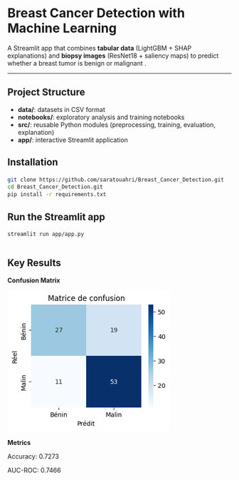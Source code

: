 # Breast Cancer Detection with Machine Learning

A Streamlit app that combines **tabular data** (LightGBM + SHAP explanations) and **biopsy images** (ResNet18 + saliency maps) to predict whether a breast tumor is benign or malignant .

---
## Project Structure
- **data/**: datasets in CSV format  
- **notebooks/**: exploratory analysis and training notebooks  
- **src/**: reusable Python modules (preprocessing, training, evaluation, explanation)  
- **app/**: interactive Streamlit application  

## Installation

```bash
git clone https://github.com/saratouahri/Breast_Cancer_Detection.git
cd Breast_Cancer_Detection.git
pip install -r requirements.txt
```

## Run the Streamlit app
```
streamlit run app/app.py


```
## Key Results
**Confusion Matrix**

![Confusion matrix of the model](app/cm.png)


**Metrics**

Accuracy: 0.7273

AUC-ROC: 0.7466
